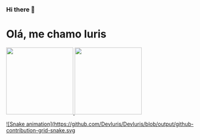 ### Hi there 👋
# Olá, me chamo Iuris
<i class="devicon-angularjs-plain"></i>
<i class="devicon-mongodb-plain-wordmark colored"></i>
<div>
<a href="https://github.com/DevIuris">
<img loading="lazy" height="180em" src="https://github-readme-stats.vercel.app/api/top-langs/?username=DevIuris&layout=compact&langs_count=7&theme=dracula"/>
<img loading="lazy" height="180em" src="https://github-readme-stats.vercel.app/api?username=DevIuris&show_icons=true&theme=dracula&include_all_commits=true&count_private=true"/>
</div>

  
![Snake animation](https://github.com/DevIuris/DevIuris/blob/output/github-contribution-grid-snake.svg
  
<!--
**DevIuris/deviuris** is a ✨ _special_ ✨ repository because its `README.md` (this file) appears on your GitHub profile.

Here are some ideas to get you started:

- 🔭 I’m currently working on ...
- 🌱 I’m currently learning ...
- 👯 I’m looking to collaborate on ...
- 🤔 I’m looking for help with ...
- 💬 Ask me about ...
- 📫 How to reach me: ...
- 😄 Pronouns: ...
- ⚡ Fun fact: ...
-->
